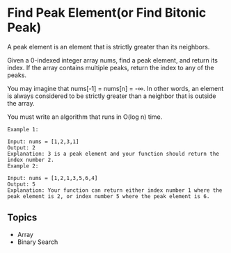 # Find Peak Element(or Find Bitonic Peak)

A peak element is an element that is strictly greater than its neighbors.

Given a 0-indexed integer array nums, find a peak element, and return its index. If the array contains multiple peaks,
return the index to any of the peaks.

You may imagine that nums[-1] = nums[n] = -∞. In other words, an element is always considered to be strictly greater
than a neighbor that is outside the array.

You must write an algorithm that runs in O(log n) time.

```plain
Example 1:

Input: nums = [1,2,3,1]
Output: 2
Explanation: 3 is a peak element and your function should return the index number 2.
Example 2:

Input: nums = [1,2,1,3,5,6,4]
Output: 5
Explanation: Your function can return either index number 1 where the peak element is 2, or index number 5 where the peak element is 6.
```

## Topics

- Array
- Binary Search
